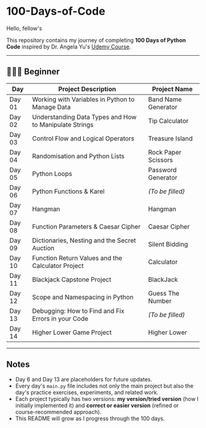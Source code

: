 # 100-Days-of-Code

Hello, fellow's

This repository contains my journey of completing **100 Days of Python Code** inspired by Dr. Angela Yu's [Udemy Course](https://www.udemy.com/course/100-days-of-code/).

---

## 👨🏻‍🎓 Beginner

| Day    | Project Description                                    | Project Name        |
| ------ | ------------------------------------------------------ | ------------------- |
| Day 01 | Working with Variables in Python to Manage Data        | Band Name Generator |
| Day 02 | Understanding Data Types and How to Manipulate Strings | Tip Calculator      |
| Day 03 | Control Flow and Logical Operators                     | Treasure Island     |
| Day 04 | Randomisation and Python Lists                         | Rock Paper Scissors |
| Day 05 | Python Loops                                           | Password Generator  |
| Day 06 | Python Functions & Karel                               | *(To be filled)*    |
| Day 07 | Hangman                                                | Hangman             |
| Day 08 | Function Parameters & Caesar Cipher                    | Caesar Cipher       |
| Day 09 | Dictionaries, Nesting and the Secret Auction           | Silent Bidding      |
| Day 10 | Function Return Values and the Calculator Project      | Calculator          |
| Day 11 | Blackjack Capstone Project                             | BlackJack           |
| Day 12 | Scope and Namespacing in Python                        | Guess The Number    |
| Day 13 | Debugging: How to Find and Fix Errors in your Code     | *(To be filled)*    |
| Day 14 | Higher Lower Game Project                              | Higher Lower        |

---

## Notes

* Day 6 and Day 13 are placeholders for future updates.
* Every day's `main.py` file includes not only the main project but also the day's practice exercises, experiments, and related work.
* Each project typically has two versions: **my version/tried version** (how I initially implemented it) and **correct or easier version** (refined or course-recommended approach).
* This README will grow as I progress through the 100 days.

